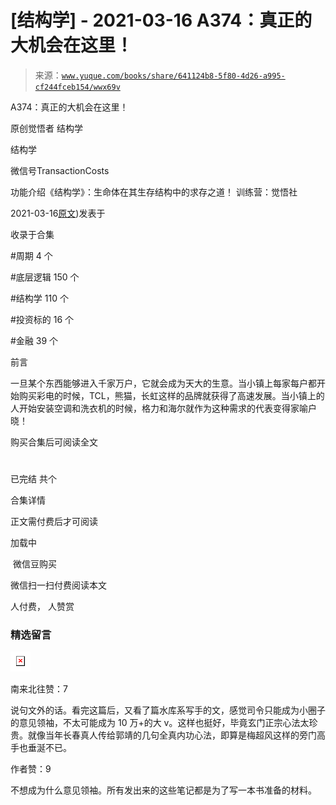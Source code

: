 # [结构学] - 2021-03-16 A374：真正的大机会在这里！

> 来源：[`www.yuque.com/books/share/641124b8-5f80-4d26-a995-cf244fceb154/wwx69v`](https://www.yuque.com/books/share/641124b8-5f80-4d26-a995-cf244fceb154/wwx69v)



A374：真正的大机会在这里！ 

原创觉悟者 结构学 

结构学 

微信号TransactionCosts 

功能介绍《结构学》：生命体在其生存结构中的求存之道！ 训练营：觉悟社 

2021-03-16[原文](https://mp.weixin.qq.com/s?__biz=MzIzMDYwOTM0Mg==&mid=2247485401&idx=1&sn=100967c02c0754759ec4ea0ef8706c29&chksm=e8b19f08dfc6161e92c7cc691f1a1fed9ff74c2b906529a8d42a7703a3c3a3c3a412903e12f7#rd))发表于 

收录于合集 

#周期 4 个 

#底层逻辑 150 个 

#结构学 110 个 

#投资标的 16 个 

#金融 39 个 

前言 

一旦某个东西能够进入千家万户，它就会成为天大的生意。当小镇上每家每户都开始购买彩电的时候，TCL，熊猫，长虹这样的品牌就获得了高速发展。当小镇上的人开始安装空调和洗衣机的时候，格力和海尔就作为这种需求的代表变得家喻户晓！ 

购买合集后可阅读全文 

# 

已完结 共个 

合集详情 

正文需付费后才可阅读 

加载中 

 微信豆购买 

微信扫一扫付费阅读本文 

人付费， 人赞赏 

### 精选留言 

![](img/c5609bb55af9b9c99a4c814626437c60.png)  

南来北往赞：7 

说句文外的话。看完这篇后，又看了篇水库系写手的文，感觉司令只能成为小圈子的意见领袖，不太可能成为 10 万+的大 v。这样也挺好，毕竟玄门正宗心法太珍贵。就像当年长春真人传给郭靖的几句全真内功心法，即算是梅超风这样的旁门高手也垂涎不已。 

作者赞：9 

不想成为什么意见领袖。所有发出来的这些笔记都是为了写一本书准备的材料。